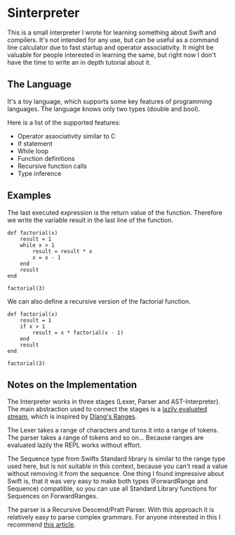 # Sinterpreter

This is a small interpreter I wrote for learning something about Swift and compilers. It's not intended for any use, but can be useful as a command line calculator due to fast startup and operator associativity. It might be valuable for people interested in learning the same, but right now I don't have the time to write an in depth tutorial about it.

## The Language

It's a toy language, which supports some key features of programming languages. The language knows only two types (double and bool).

Here is a list of the supported features:
* Operator associativity similar to C
* If statement
* While loop
* Function definitions
* Recursive function calls
* Type inference

## Examples

The last executed expression is the return value of the function. Therefore we write the variable result in the last line of the function.

```
def factorial(x)  
    result = 1  
    while x > 1  
        result = result * x  
        x = x - 1  
    end  
    result  
end  

factorial(3)  
```

We can also define a recursive version of the factorial function.

```
def factorial(x)
    result = 1
    if x > 1
        result = x * factorial(x - 1)
    end
    result
end

factorial(3)
```

## Notes on the Implementation

The Interpreter works in three stages (Lexer, Parser and AST-Interpreter). The main abstraction used to connect the stages is a [lazily evaluated stream](Sources/Sinterpreter/Range/forwardrange.swift), which is inspired by [Dlang's Ranges](https://www.informit.com/articles/printerfriendly/1407357).

The Lexer takes a range of characters and turns it into a range of tokens. The parser takes a range of tokens and so on...
Because ranges are evaluated lazily the REPL works without effort.

The Sequence type from Swifts Standard library is similar to the range type used here, but is not suitable in this context, because you can't read a value without removing it from the sequence. One thing I found impressive about Swift is, that it was very easy to make both types (ForwardRange and Sequence) compatible, so you can use all Standard Library functions for Sequences on ForwardRanges.

The parser is a Recursive Descend/Pratt Parser. With this approach it is relatively easy to parse complex grammars. For anyone interested in this I recommend [this article](https://www.crockford.com/javascript/tdop/tdop.html).
